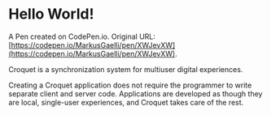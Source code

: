 # Hello World!

A Pen created on CodePen.io. Original URL: [https://codepen.io/MarkusGaelli/pen/XWJevXW](https://codepen.io/MarkusGaelli/pen/XWJevXW).

Croquet is a synchronization system for multiuser digital experiences. 

Creating a Croquet application does not require the programmer to write separate client and server code. Applications are developed as though they are local, single-user experiences, and Croquet takes care of the rest.
